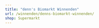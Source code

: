 ```yaml
---
title: "denn's Biomarkt Winnenden"
url: /winnenden/denns-biomarkt-winnenden/
shop: Supermarkt
---
```

